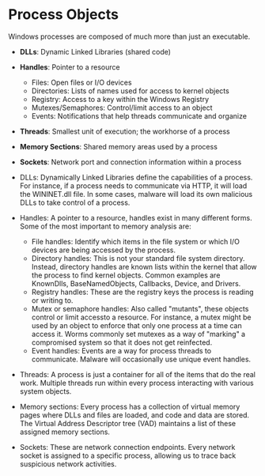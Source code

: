 # Process Objects

Windows processes are composed of much more than just an executable.

- **DLLs**: Dynamic Linked Libraries (shared code)
- **Handles**: Pointer to a resource
  - Files: Open files or I/O devices
  - Directories: Lists of names used for access to kernel objects
  - Registry: Access to a key within the Windows Registry
  - Mutexes/Semaphores: Control/limit access to an object
  - Events: Notifications that help threads communicate and organize
- **Threads**: Smallest unit of execution; the workhorse of a process
- **Memory Sections**: Shared memory areas used by a process
- **Sockets**: Network port and connection information within a process

- DLLs: Dynamically Linked Libraries define the capabilities of a process. For instance, if a process
needs to communicate via HTTP, it will load the WININET.dll file. In some cases, malware will load its
own malicious DLLs to take control of a process.

- Handles: A pointer to a resource, handles exist in many different forms. Some of the most important to
memory analysis are:
  - File handles: Identify which items in the file system or which I/O devices are being accessed by
the process.
  - Directory handles: This is not your standard file system directory. Instead, directory handles are
known lists within the kernel that allow the process to find kernel objects. Common examples are
KnownDlls, BaseNamedObjects, Callbacks, Device, and Drivers.
  - Registry handles: These are the registry keys the process is reading or writing to.
  - Mutex or semaphore handles: Also called "mutants", these objects control or limit accessto a
resource. For instance, a mutex might be used by an object to enforce that only one process at a
time can access it. Worms commonly set mutexes as a way of "marking" a compromised system so
that it does not get reinfected.
  - Event handles: Events are a way for process threads to communicate. Malware will occasionally
use unique event handles.

- Threads: A process is just a container for all of the items that do the real work. Multiple threads run
within every process interacting with various system objects.

- Memory sections: Every process has a collection of virtual memory pages where DLLs and files are
loaded, and code and data are stored. The Virtual Address Descriptor tree (VAD) maintains a list of
these assigned memory sections.

- Sockets: These are network connection endpoints. Every network socket is assigned to a specific
process, allowing us to trace back suspicious network activities.
